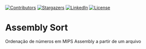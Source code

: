 [![Contributors][contributors-shield]][contributors-url]
[![Stargazers][stars-shield]][stars-url]
[![LinkedIn][linkedin-shield]][linkedin-url]
[![License][license-shield]][license-url]

# Assembly Sort

Ordenação de números em MIPS Assembly a partir de um arquivo

[contributors-shield]: https://img.shields.io/github/contributors/guilhermebalog/assembly-sort.svg?style=flat-square
[contributors-url]: https://github.com/guilhermebalog/assembly-sort/graphs/contributors

[stars-shield]: https://img.shields.io/github/stars/guilhermebalog/assembly-sort.svg?style=flat-square
[stars-url]: https://github.com/guilhermebalog/assembly-sort/stargazers

[linkedin-shield]: https://img.shields.io/badge/-LinkedIn-black.svg?style=flat-square&logo=linkedin&colorB=555
[linkedin-url]: https://linkedin.com/in/guilherme-balog-gardino-233ab2186

[license-shield]: https://img.shields.io/github/license/guilhermebalog/assembly-sort?style=flat-square
[license-url]: https://github.com/GuilhermeBalog/assembly-sort/blob/master/LICENSE
